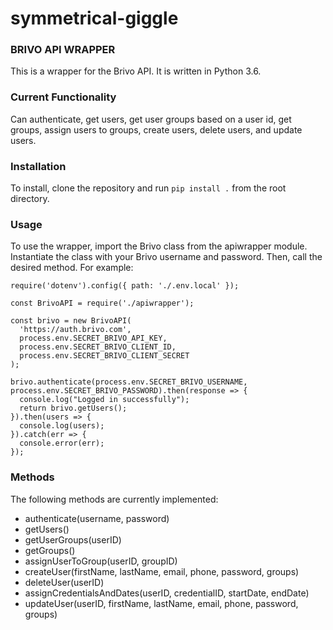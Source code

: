 # symmetrical-giggle
### BRIVO API WRAPPER
This is a wrapper for the Brivo API. It is written in Python 3.6.

### Current Functionality
Can authenticate, get users, get user groups based on a user id, get groups, assign users to groups, create users, delete users, and update users. 

### Installation
To install, clone the repository and run `pip install .` from the root directory.

### Usage
To use the wrapper, import the Brivo class from the apiwrapper module. Instantiate the class with your Brivo username and password. Then, call the desired method. For example:

```
require('dotenv').config({ path: './.env.local' });

const BrivoAPI = require('./apiwrapper');

const brivo = new BrivoAPI(
  'https://auth.brivo.com',
  process.env.SECRET_BRIVO_API_KEY,
  process.env.SECRET_BRIVO_CLIENT_ID,
  process.env.SECRET_BRIVO_CLIENT_SECRET
);

brivo.authenticate(process.env.SECRET_BRIVO_USERNAME, process.env.SECRET_BRIVO_PASSWORD).then(response => {
  console.log("Logged in successfully");
  return brivo.getUsers();
}).then(users => {
  console.log(users);
}).catch(err => {
  console.error(err);
});

```

### Methods
The following methods are currently implemented:

* authenticate(username, password)
* getUsers()
* getUserGroups(userID)
* getGroups()
* assignUserToGroup(userID, groupID)
* createUser(firstName, lastName, email, phone, password, groups)
* deleteUser(userID)
* assignCredentialsAndDates(userID, credentialID, startDate, endDate)
* updateUser(userID, firstName, lastName, email, phone, password, groups)


